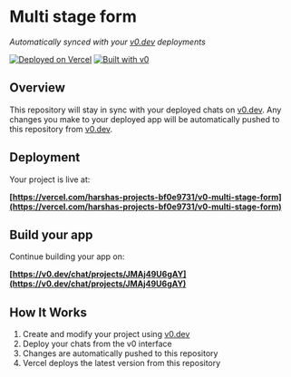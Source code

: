 # Multi stage form

*Automatically synced with your [v0.dev](https://v0.dev) deployments*

[![Deployed on Vercel](https://img.shields.io/badge/Deployed%20on-Vercel-black?style=for-the-badge&logo=vercel)](https://vercel.com/harshas-projects-bf0e9731/v0-multi-stage-form)
[![Built with v0](https://img.shields.io/badge/Built%20with-v0.dev-black?style=for-the-badge)](https://v0.dev/chat/projects/JMAj49U6gAY)

## Overview

This repository will stay in sync with your deployed chats on [v0.dev](https://v0.dev).
Any changes you make to your deployed app will be automatically pushed to this repository from [v0.dev](https://v0.dev).

## Deployment

Your project is live at:

**[https://vercel.com/harshas-projects-bf0e9731/v0-multi-stage-form](https://vercel.com/harshas-projects-bf0e9731/v0-multi-stage-form)**

## Build your app

Continue building your app on:

**[https://v0.dev/chat/projects/JMAj49U6gAY](https://v0.dev/chat/projects/JMAj49U6gAY)**

## How It Works

1. Create and modify your project using [v0.dev](https://v0.dev)
2. Deploy your chats from the v0 interface
3. Changes are automatically pushed to this repository
4. Vercel deploys the latest version from this repository
